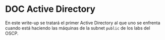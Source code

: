 # DOC Active Directory

En este write-up se tratará el primer Active Directory al que uno se enfrenta cuando está haciendo las máquinas de la subnet `public` de los labs del OSCP.
